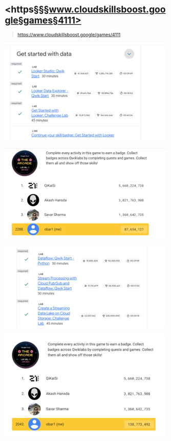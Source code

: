 
# <https§§§www.cloudskillsboost.google§games§4111>
> <https://www.cloudskillsboost.google/games/4111>


![](1686775531977.png)

![](1686775494143.png)

![](1686829415169.png)

![](1686829427043.png)


